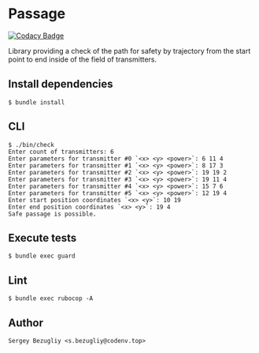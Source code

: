 # Passage

[![Codacy Badge](https://app.codacy.com/project/badge/Grade/b674417324f34fb4af40068646585d41)](https://www.codacy.com?utm_source=bitbucket.org&amp;utm_medium=referral&amp;utm_content=sergey_bezugliy/passage&amp;utm_campaign=Badge_Grade)

Library providing a check of the path for safety by trajectory from the start point to end inside of the field of transmitters. 

## Install dependencies
    $ bundle install

## CLI

    $ ./bin/check 
    Enter count of transmitters: 6
    Enter parameters for transmitter #0 `<x> <y> <power>`: 6 11 4
    Enter parameters for transmitter #1 `<x> <y> <power>`: 8 17 3
    Enter parameters for transmitter #2 `<x> <y> <power>`: 19 19 2
    Enter parameters for transmitter #3 `<x> <y> <power>`: 19 11 4
    Enter parameters for transmitter #4 `<x> <y> <power>`: 15 7 6
    Enter parameters for transmitter #5 `<x> <y> <power>`: 12 19 4
    Enter start position coordinates `<x> <y>`: 10 19
    Enter end position coordinates `<x> <y>`: 19 4
    Safe passage is possible.

## Execute tests

    $ bundle exec guard

## Lint
    
    $ bundle exec rubocop -A
    
    
## Author
    Sergey Bezugliy <s.bezugliy@codenv.top>
